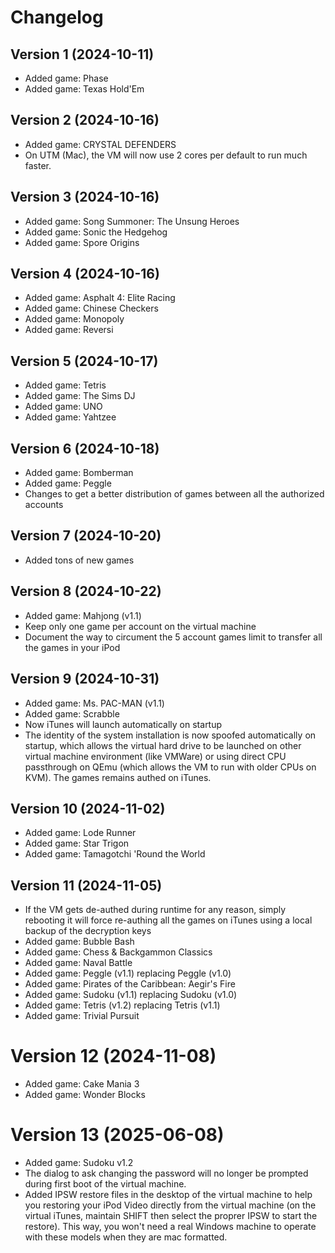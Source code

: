 # Changelog
## Version 1 (2024-10-11)
- Added game: Phase
- Added game: Texas Hold'Em

## Version 2 (2024-10-16)
- Added game: CRYSTAL DEFENDERS
- On UTM (Mac), the VM will now use 2 cores per default to run much faster.

## Version 3 (2024-10-16)
- Added game: Song Summoner: The Unsung Heroes
- Added game: Sonic the Hedgehog
- Added game: Spore Origins

## Version 4 (2024-10-16)
- Added game: Asphalt 4: Elite Racing
- Added game: Chinese Checkers
- Added game: Monopoly
- Added game: Reversi

## Version 5 (2024-10-17)
- Added game: Tetris
- Added game: The Sims DJ
- Added game: UNO
- Added game: Yahtzee

## Version 6 (2024-10-18)
- Added game: Bomberman
- Added game: Peggle
- Changes to get a better distribution of games between all the authorized accounts

## Version 7 (2024-10-20)
- Added tons of new games

## Version 8 (2024-10-22)
- Added game: Mahjong (v1.1)
- Keep only one game per account on the virtual machine
- Document the way to circument the 5 account games limit to transfer all the games in your iPod

## Version 9 (2024-10-31)
- Added game: Ms. PAC-MAN (v1.1)
- Added game: Scrabble
- Now iTunes will launch automatically on startup
- The identity of the system installation is now spoofed automatically on startup, which allows the virtual hard drive to be launched on other virtual machine environment (like VMWare) or using direct CPU passthrough on QEmu (which allows the VM to run with older CPUs on KVM). The games remains authed on iTunes.

## Version 10 (2024-11-02)
- Added game: Lode Runner
- Added game: Star Trigon
- Added game: Tamagotchi 'Round the World

## Version 11 (2024-11-05)
- If the VM gets de-authed during runtime for any reason, simply rebooting it will force re-authing all the games on iTunes using a local backup of the decryption keys
- Added game: Bubble Bash
- Added game: Chess & Backgammon Classics
- Added game: Naval Battle
- Added game: Peggle (v1.1) replacing Peggle (v1.0)
- Added game: Pirates of the Caribbean: Aegir's Fire
- Added game: Sudoku (v1.1) replacing Sudoku (v1.0)
- Added game: Tetris (v1.2) replacing Tetris (v1.1)
- Added game: Trivial Pursuit

# Version 12 (2024-11-08)
- Added game: Cake Mania 3
- Added game: Wonder Blocks

# Version 13 (2025-06-08)
- Added game: Sudoku v1.2
- The dialog to ask changing the password will no longer be prompted during first boot of the virtual machine.
- Added IPSW restore files in the desktop of the virtual machine to help you restoring your iPod Video directly from the virtual machine (on the virtual iTunes, maintain SHIFT then select the proprer IPSW to start the restore). This way, you won't need a real Windows machine to operate with these models when they are mac formatted.